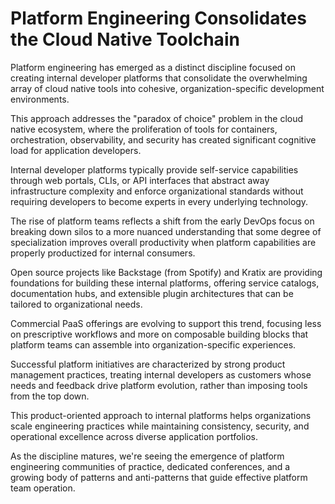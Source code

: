 # Platform Engineering Consolidates the Cloud Native Toolchain

Platform engineering has emerged as a distinct discipline focused on creating internal developer platforms that consolidate the overwhelming array of cloud native tools into cohesive, organization-specific development environments.

This approach addresses the "paradox of choice" problem in the cloud native ecosystem, where the proliferation of tools for containers, orchestration, observability, and security has created significant cognitive load for application developers.

Internal developer platforms typically provide self-service capabilities through web portals, CLIs, or API interfaces that abstract away infrastructure complexity and enforce organizational standards without requiring developers to become experts in every underlying technology.

The rise of platform teams reflects a shift from the early DevOps focus on breaking down silos to a more nuanced understanding that some degree of specialization improves overall productivity when platform capabilities are properly productized for internal consumers.

Open source projects like Backstage (from Spotify) and Kratix are providing foundations for building these internal platforms, offering service catalogs, documentation hubs, and extensible plugin architectures that can be tailored to organizational needs.

Commercial PaaS offerings are evolving to support this trend, focusing less on prescriptive workflows and more on composable building blocks that platform teams can assemble into organization-specific experiences.

Successful platform initiatives are characterized by strong product management practices, treating internal developers as customers whose needs and feedback drive platform evolution, rather than imposing tools from the top down.

This product-oriented approach to internal platforms helps organizations scale engineering practices while maintaining consistency, security, and operational excellence across diverse application portfolios.

As the discipline matures, we're seeing the emergence of platform engineering communities of practice, dedicated conferences, and a growing body of patterns and anti-patterns that guide effective platform team operation.